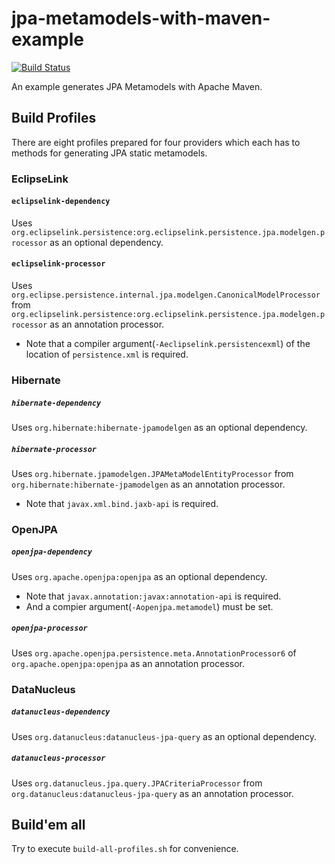# jpa-metamodels-with-maven-example

[![Build Status](https://travis-ci.org/jinahya/jpa-metamodels-with-maven-example.svg?branch=develop)](https://travis-ci.org/jinahya/jpa-metamodels-with-maven-example)

An example generates JPA Metamodels with Apache Maven.

## Build Profiles

There are eight profiles prepared for four providers which each has to methods for generating JPA static metamodels.

### EclipseLink

#### `eclipselink-dependency`
Uses `org.eclipselink.persistence:org.eclipselink.persistence.jpa.modelgen.processor` as an optional dependency.

#### `eclipselink-processor`
Uses `org.eclipse.persistence.internal.jpa.modelgen.CanonicalModelProcessor` from `org.eclipselink.persistence:org.eclipselink.persistence.jpa.modelgen.processor` as an annotation processor.

* Note that a compiler argument(`-Aeclipselink.persistencexml`) of the location of `persistence.xml` is required.

### Hibernate

##### `hibernate-dependency`
Uses `org.hibernate:hibernate-jpamodelgen` as an optional dependency.

##### `hibernate-processor`
Uses `org.hibernate.jpamodelgen.JPAMetaModelEntityProcessor` from `org.hibernate:hibernate-jpamodelgen` as an annotation processor.
* Note that `javax.xml.bind.jaxb-api` is required.

### OpenJPA

##### `openjpa-dependency`
Uses `org.apache.openjpa:openjpa` as an optional dependency.
* Note that `javax.annotation:javax:annotation-api` is required.
* And a compier argument(`-Aopenjpa.metamodel`) must be set.

##### `openjpa-processor`
Uses `org.apache.openjpa.persistence.meta.AnnotationProcessor6` of `org.apache.openjpa:openjpa` as an annotation processor.

### DataNucleus

##### `datanucleus-dependency`
Uses `org.datanucleus:datanucleus-jpa-query` as an optional dependency.

##### `datanucleus-processor`
Uses `org.datanucleus.jpa.query.JPACriteriaProcessor` from `org.datanucleus:datanucleus-jpa-query` as an annotation processor.

## Build'em all
Try to execute `build-all-profiles.sh` for convenience.
